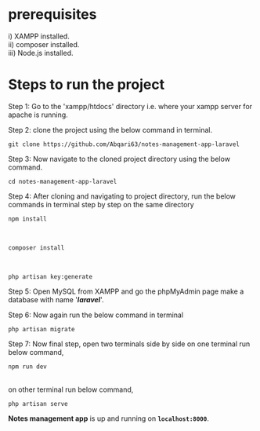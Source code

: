 # prerequisites  
i) XAMPP installed.  
ii) composer installed.  
iii) Node.js installed.

# Steps to run the project

Step 1: Go to the 'xampp/htdocs' directory i.e. where your xampp server for apache is running.  

Step 2: clone the project using the below command in terminal.  
        <pre>`git clone https://github.com/Abqari63/notes-management-app-laravel`</pre>  
            
Step 3: Now navigate to the cloned project directory using the below command.  
        <pre>`cd notes-management-app-laravel`</pre>  
            
Step 4: After cloning and navigating to project directory, run the below commands in terminal step by step on the same directory  
        <pre>`npm install`</pre>  
        <pre>`composer install`</pre>  
        <pre>`php artisan key:generate`</pre>  
        
Step 5: Open MySQL from XAMPP and go the phpMyAdmin page make a database with name '***laravel***'.  

Step 6: Now again run the below command in terminal  
        <pre>`php artisan migrate`</pre>  
        
Step 7: Now final step, open two terminals side by side on one terminal run below command,  
        <pre>`npm run dev`</pre>  
        on other terminal run below command,  
        <pre>`php artisan serve`</pre>  
        
        
**Notes management app** is up and running on **`localhost:8000`**.
        
